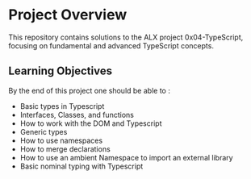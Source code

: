 # Project Overview
This repository contains solutions to the ALX project 0x04-TypeScript, focusing on fundamental and advanced TypeScript concepts.

## Learning Objectives
By the end of this project one should be able to :
- Basic types in Typescript
- Interfaces, Classes, and functions
- How to work with the DOM and Typescript
- Generic types
- How to use namespaces
- How to merge declarations
- How to use an ambient Namespace to import an external library
- Basic nominal typing with Typescript
